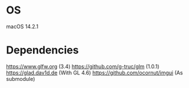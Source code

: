 # OS

macOS 14.2.1

# Dependencies

https://www.glfw.org (3.4)
https://github.com/g-truc/glm (1.0.1)
https://glad.dav1d.de (With GL 4.6)
https://github.com/ocornut/imgui (As submodule)